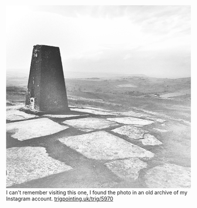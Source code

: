 ![](images/shutlingsloe_trig_point.jpg)
I can't remember visiting this one, I found the photo in an old archive of my Instagram account.
[trigpointing.uk/trig/5970](https://trigpointing.uk/trig/5970)